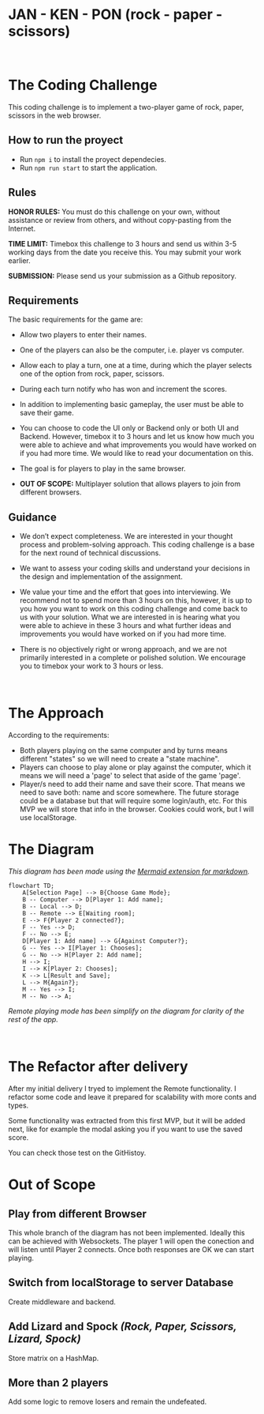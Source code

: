 # JAN - KEN - PON (rock - paper - scissors)

<br />

# The Coding Challenge

This coding challenge is to implement a two-player game of rock, paper, scissors in the web
browser.

## How to run the proyect

- Run `npm i` to install the proyect dependecies.
- Run `npm run start` to start the application.

## Rules

**HONOR RULES:** You must do this challenge on your own, without assistance or review from others, and without copy-pasting from the Internet.

**TIME LIMIT:** Timebox this challenge to 3 hours and send us within 3-5 working days from the date you receive this. You may submit your work earlier.

**SUBMISSION:** Please send us your submission as a Github repository.

## Requirements

The basic requirements for the game are:

- Allow two players to enter their names.

- One of the players can also be the computer, i.e. player vs computer.

- Allow each to play a turn, one at a time, during which the player selects one of the option from rock, paper, scissors.

- During each turn notify who has won and increment the scores.

- In addition to implementing basic gameplay, the user must be able to save their game.

- You can choose to code the UI only or Backend only or both UI and Backend. However, timebox it to 3 hours and let us know how much you were able to achieve and what improvements you would have worked on if you had more time. We would like to read your documentation on this.

- The goal is for players to play in the same browser.

- **OUT OF SCOPE:** Multiplayer solution that allows players to join from different browsers.

## Guidance

- We don’t expect completeness. We are interested in your thought process and
  problem-solving approach. This coding challenge is a base for the next round of
  technical discussions.

- We want to assess your coding skills and understand your decisions in the design and implementation of the assignment.

- We value your time and the effort that goes into interviewing. We recommend not to
  spend more than 3 hours on this, however, it is up to you how you want to work on this coding challenge and come back to us with your solution. What we are interested in is hearing what you were able to achieve in these 3 hours and what further ideas and improvements you would have worked on if you had more time.

- There is no objectively right or wrong approach, and we are not primarily interested in a complete or polished solution. We encourage you to timebox your work to 3 hours or less.

<br />

# The Approach

According to the requirements:

- Both players playing on the same computer and by turns means different "states" so we will need to create a "state machine".
- Players can choose to play alone or play against the computer, which it means we will need a 'page' to select that aside of the game 'page'.
- Player/s need to add their name and save their score. That means we need to save both: name and score somewhere. The future storage could be a database but that will require some login/auth, etc. For this MVP we will store that info in the browser. Cookies could work, but I will use localStorage.

# The Diagram

_This diagram has been made using the [Mermaid extension for markdown](https://mermaid.js.org/)._

```mermaid
flowchart TD;
    A[Selection Page] --> B{Choose Game Mode};
    B -- Computer --> D[Player 1: Add name];
    B -- Local --> D;
    B -- Remote --> E[Waiting room];
    E --> F{Player 2 connected?};
    F -- Yes --> D;
    F -- No --> E;
    D[Player 1: Add name] --> G{Against Computer?};
    G -- Yes --> I[Player 1: Chooses];
    G -- No --> H[Player 2: Add name];
    H --> I;
    I --> K[Player 2: Chooses];
    K --> L[Result and Save];
    L --> M{Again?};
    M -- Yes --> I;
    M -- No --> A;
```

_Remote playing mode has been simplify on the diagram for clarity of the rest of the app._

<br />

# The Refactor after delivery

After my initial delivery I tryed to implement the Remote functionality.
I refactor some code and leave it prepared for scalability with more conts and types.

Some functionality was extracted from this first MVP, but it will be added next, like for example the modal asking you if you want to use the saved score.

You can check those test on the GitHistoy.

# Out of Scope

## Play from different Browser

This whole branch of the diagram has not been implemented.
Ideally this can be achieved with Websockets.
The player 1 will open the conection and will listen until Player 2 connects.
Once both responses are OK we can start playing.

## Switch from localStorage to server Database

Create middleware and backend.

## Add Lizard and Spock _(Rock, Paper, Scissors, Lizard, Spock)_

Store matrix on a HashMap.

## More than 2 players

Add some logic to remove losers and remain the undefeated.
